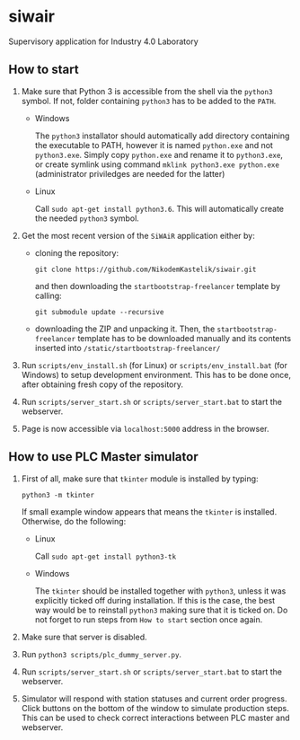 # siwair
Supervisory application for Industry 4.0 Laboratory

## How to start

1. Make sure that Python 3 is accessible from the shell via the ```python3``` symbol. If not, folder containing ```python3``` has to be added to the ```PATH```.

    * Windows

        The ```python3``` installator should automatically add directory containing the executable to PATH, however it is named ```python.exe``` and not ```python3.exe```.
        Simply copy ```python.exe``` and rename it to ```python3.exe```, or create symlink using command ```mklink python3.exe python.exe``` (administrator priviledges are needed for the latter)

    * Linux

        Call ```sudo apt-get install python3.6```. This will automatically create the needed ```python3``` symbol.

1. Get the most recent version of the ```SiWAiR``` application either by:

    * cloning the repository:

        ```git clone https://github.com/NikodemKastelik/siwair.git```

        and then downloading the ```startbootstrap-freelancer``` template by calling:

        ```git submodule update --recursive```

    * downloading the ZIP and unpacking it. Then, the ```startbootstrap-freelancer``` template has to be downloaded manually and its contents inserted into ```/static/startbootstrap-freelancer/```

1. Run ```scripts/env_install.sh``` (for Linux) or ```scripts/env_install.bat``` (for Windows) to setup development environment. This has to be done once, after obtaining fresh copy of the repository.

1. Run ```scripts/server_start.sh``` or ```scripts/server_start.bat``` to start the webserver.

1. Page is now accessible via ```localhost:5000``` address in the browser.

## How to use PLC Master simulator

1. First of all, make sure that ```tkinter``` module is installed by typing:

    ```python3 -m tkinter```

    If small example window appears that means the ```tkinter``` is installed. Otherwise, do the following:

    * Linux

        Call ```sudo apt-get install python3-tk```

    * Windows

        The ```tkinter``` should be installed together with ```python3```, unless it was explicitly ticked off during installation. If this is the case, the best way would be to reinstall ```python3``` making sure that it is ticked on. Do not forget to run steps from ```How to start``` section once again.

1. Make sure that server is disabled.

1. Run ```python3 scripts/plc_dummy_server.py```.

1. Run ```scripts/server_start.sh``` or ```scripts/server_start.bat``` to start the webserver.

1. Simulator will respond with station statuses and current order progress. Click buttons on the bottom of the window to simulate production steps. This can be used to check correct interactions between PLC master and webserver.
